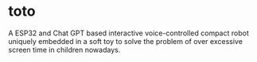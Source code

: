 # toto
A ESP32 and Chat GPT based interactive voice-controlled compact robot uniquely embedded in a soft toy to solve the problem of over excessive screen time in children nowadays.
